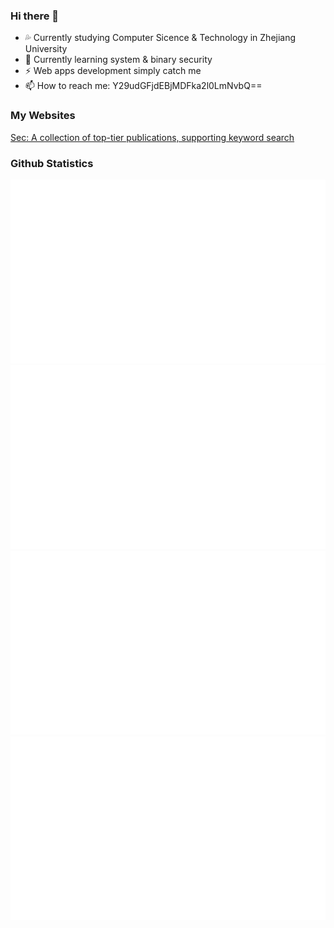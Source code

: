 ### Hi there 👋

- 💦 Currently studying Computer Sicence & Technology in Zhejiang University
- 🌱 Currently learning system & binary security
- ⚡ Web apps development simply catch me
- 📫 How to reach me: Y29udGFjdEBjMDFka2l0LmNvbQ==

### My Websites

[Sec: A collection of top-tier publications, supporting keyword search](https://sec.c01dkit.com/)

### Github Statistics

![](https://raw.githubusercontent.com/c01dkit/github-stats/master/generated/overview.svg#gh-dark-mode-only) ![](https://raw.githubusercontent.com/c01dkit/github-stats/master/generated/overview.svg#gh-light-mode-only) ![](https://raw.githubusercontent.com/c01dkit/github-stats/master/generated/languages.svg#gh-dark-mode-only) ![](https://raw.githubusercontent.com/c01dkit/github-stats/master/generated/languages.svg#gh-light-mode-only)

<!--
- 👯 I’m looking to collaborate on ...
- 🤔 I’m looking for help with ...
- 💬 Ask me about ...
- 😄 Pronouns: ...
- ⚡ Fun fact: ...



[![Github data](https://github-readme-stats.vercel.app/api?username=c01dkit)]()

[![Top Langs](https://github-readme-stats.vercel.app/api/top-langs/?username=c01dkit&layout=compact&langs_count=10)](https://github.com/anuraghazra/github-readme-stats)
-->


